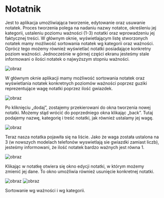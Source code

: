 # Notatnik
Jest to aplikacja umożliwiająca tworzenie, edytowanie oraz usuwanie notatek. Proces tworzenia polega na nadaniu nazwy notatce, określeniu jej kategorii, ustaleniu poziomu ważności (1-3) notatki oraz wprowadzeniu jej faktycznej treści. W głównym oknie, wyświetlającym listę stworzonych notatek mamy możliwość sortowania notatek wg kategorii oraz ważności. Oprócz tego możemy również wyświetlać notatki posiadające konkretny poziom ważności. Jednocześnie w górnej części ekranu jesteśmy stale informowani o ilości notatek o najwyższym stopniu ważności. 

![obraz](https://github.com/Jey0204/Notatnik/assets/130754053/74eecbe8-129a-4f47-baac-249e78d016ae)

W głównym oknie aplikacji mamy możliwość sortowania notatek oraz wyświetlania notatek konkretnych poziomów ważności poprzez guziki reprezentujące wagę notatki poprzez ilość gwiazdek. 

![obraz](https://github.com/Jey0204/Notatnik/assets/130754053/006753ee-1ee3-4be9-a579-58778ba91f3f)

Po kliknięciu „dodaj”, zostajemy przekierowani do okna tworzenia nowej notatki. Możemy stąd wrócić do poprzedniego okna klikając „back”. Tutaj podajemy nazwę, kategorię i treść notatki, jak również ustalamy jej wagę. 

![obraz](https://github.com/Jey0204/Notatnik/assets/130754053/3a6c85cf-d2f8-4040-aec1-1fcbde4d4e0c)

Teraz nasza notatka pojawiła się na liście. Jako że waga została ustalona na 3 (w nowszych modelach telefonów wyswietlają sie gwiazdki zamiast liczb), jesteśmy informowani, że ilość notatek bardzo ważnych jest równa 1.

![obraz](https://github.com/Jey0204/Notatnik/assets/130754053/38b9ec7e-d03d-4e14-bac9-48ead71b8a4c)

Klikając w notatkę otwiera się okno edycji notatki, w którym możemy zmienić jej dane. To okno umożliwia również usunięcie konkretnej notatki.

![obraz](https://github.com/Jey0204/Notatnik/assets/130754053/e1d8fcec-f6a2-45da-8009-46c21f94aa01) 
![obraz](https://github.com/Jey0204/Notatnik/assets/130754053/22dc63da-3931-45ac-93a1-698cb9fe1a36)

Sortowanie wg ważności i wg kategorii.


